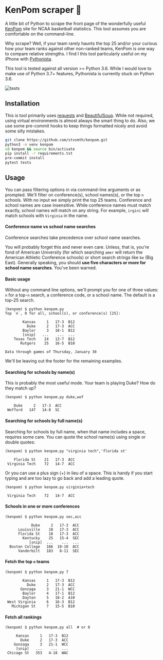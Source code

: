# KenPom scraper 🏀

A little bit of Python to scrape the front page of the wonderfully useful
[KenPom](https://kenpom.com) site for NCAA basketball statistics. This tool assumes
you are comfortable on the command-line.

Why scrape? Well, if your team rarely haunts the top 25 and/or your curious how your
team ranks against other non-ranked teams, KenPom is one way to compare relative
strengths.  I find I this tool particularly useful on my iPhone with
[Pythonista](http://omz-software.com/pythonista/).

This tool is tested against all version >= Python 3.6. While I would love to make use
of Python 3.7+ features, Pythonista is currently stuck on Python 3.6.

![tests](https://github.com/stvsmth/kenpom/workflows/tests/badge.svg)

## Installation

This is tool primarily uses [requests](https://requests.readthedocs.io/en/master/)
and [BeautifulSoup](https://www.crummy.com/software/BeautifulSoup/bs4/doc/). While not
required, using virtual environments is almost always the smart thing to do. Also, we
use some pre-commit hooks to keep things formatted nicely and avoid some silly mistakes.

```bash
git clone https://github.com/stvsmth/kenpom.git
python3 -m venv kenpom
cd kenpom && source bin/activate
pip install -r requirements.txt
pre-commit install
pytest tests
```

## Usage

You can pass filtering options in via command-line arguments or as prompted. We'll
filter on conference(s), school names(s), or the top `n` schools. With no input we
simply print the top 25 teams. Conference and school names are case insensitive. While
conference names must match exactly, school names will match on any string. For example,
`irgini` will match schools with `Virginia` in the name.

#### Conference name vs school name searches
Conference searches take precedence over school name searches.

You will probably forget this and never even care. Unless, that is, you're fond of
American University (for which searching `amer` will return the American Athletic
Conference schools) or short search strings like `be` (Big East). Generally speaking,
you should **use five characters or more for school name searches**. You've been warned.

#### Basic usage

Without any command line options, we'll prompt you for one of three values: `n` for
a top-`n` search, a conference code, or a school name. The default is a top-25 search.

    (kenpom) $ python kenpom.py
    Top `n`, 0 for all, school(s), or conference(s) [25]:

            Kansas     1   17-3  B12
              Duke     2   17-3  ACC
            Baylor     3   18-1  B12
            [snip]   ...    ...  ...
        Texas Tech    24   13-7  B12
           Rutgers    25   16-5  B10

    Data through games of Thursday, January 30

We'll be leaving out the footer for the remaining examples.

#### Searching for schools by name(s)

This is probably the most useful mode. Your team is playing Duke? How do they match up?

    (kenpom) $ python kenpom.py duke,wof

        Duke     2   17-3  ACC
     Wofford   147   14-8  SC

#### Searching for schools by full name(s)

Searching for schools by full name, when that name includes a space, requires some care.
You can quote the school name(s) using single or double quotes:

    (kenpom) $ python kenpom.py "virginia tech",'florida st'

        Florida St    21   17-3  ACC
     Virginia Tech    72   14-7  ACC

Or you can use a plus sign (+) in lieu of a space. This is handy if you start typing and
are too lazy to go back and add a leading quote.

    (kenpom) $ python kenpom.py virginia+tech

     Virginia Tech    72   14-7  ACC

#### Schools in one or more conferences

    (kenpom) $ python kenpom.py sec,acc

                Duke     2   17-3  ACC
          Louisville    10   17-3  ACC
          Florida St    18   17-3  ACC
            Kentucky    25   15-4  SEC
               [snip]  ...    ...  ...
      Boston College   166  10-10  ACC
          Vanderbilt   183   8-11  SEC

#### Fetch the top `n` teams

    (kenpom) $ python kenpom.py 7

            Kansas     1   17-3  B12
              Duke     2   17-3  ACC
           Gonzaga     3   21-1  WCC
            Baylor     4   17-1  B12
            Dayton     5   18-2  A10
     West Virginia     6   16-3  B12
       Michigan St     7   15-5  B10

#### Fetch all rankings

    (kenpom) $ python kenpom.py all  # or 0

         Kansas     1   17-3  B12
           Duke     2   17-3  ACC
        Gonzaga     3   21-1  WCC
         [snip]   ...    ...  ...
     Chicago St   353   4-18  WAC

